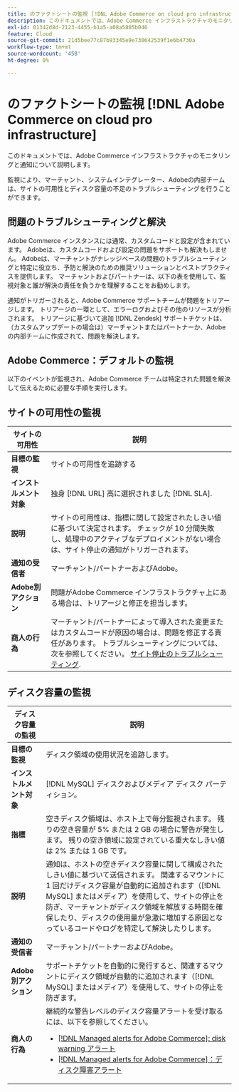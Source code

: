 ```yaml
---
title: のファクトシートの監視 [!DNL Adobe Commerce on cloud pro infrastructure]
description: このドキュメントでは、Adobe Commerce インフラストラクチャのモニタリングと通知について説明します。
exl-id: 01342d8d-2123-4455-b1a5-a08a5805b046
feature: Cloud
source-git-commit: 21d5bee77c87b93345e9e730642539f1e6b4730a
workflow-type: tm+mt
source-wordcount: '458'
ht-degree: 0%

---
```



# のファクトシートの監視 [!DNL Adobe Commerce on cloud pro infrastructure]

このドキュメントでは、Adobe Commerce インフラストラクチャのモニタリングと通知について説明します。

監視により、マーチャント、システムインテグレーター、Adobeの内部チームは、サイトの可用性とディスク容量の不足のトラブルシューティングを行うことができます。

## 問題のトラブルシューティングと解決

Adobe Commerce インスタンスには通常、カスタムコードと設定が含まれています。 Adobeは、カスタムコードおよび設定の問題をサポートも解決もしません。 Adobeは、マーチャントがナレッジベースの問題のトラブルシューティングと特定に役立ち、予防と解決のための推奨ソリューションとベストプラクティスを提供します。 マーチャントおよびパートナーは、以下の表を使用して、監視対象と誰が解決の責任を負うかを理解することをお勧めします。

通知がトリガーされると、Adobe Commerce サポートチームが問題をトリアージします。 トリアージの一環として、エラーログおよびその他のリソースが分析されます。 トリアージに基づいて追加 [!DNL Zendesk] サポートチケットは、（カスタムアップデートの場合は）マーチャントまたはパートナーか、Adobeの内部チームに作成されて、問題を解決します。

## Adobe Commerce：デフォルトの監視

以下のイベントが監視され、Adobe Commerce チームは特定された問題を解決して伝えるために必要な手順を実行します。

## サイトの可用性の監視

| サイトの可用性 | 説明 |
|------------|------------|
| **目標の監視** | サイトの可用性を追跡する |
| **インストルメント対象** | 独身 [!DNL URL] 高に選択されました [!DNL SLA]. |
| **説明** | サイトの可用性は、指標に関して設定されたしきい値に基づいて決定されます。 チェックが 10 分間失敗し、処理中のアクティブなデプロイメントがない場合は、サイト停止の通知がトリガーされます。 |
| **通知の受信者** | マーチャント/パートナーおよびAdobe。 |
| **Adobe別アクション** | 問題がAdobe Commerce インフラストラクチャ上にある場合は、トリアージと修正を担当します。 |
| **商人の行為** | マーチャント/パートナーによって導入された変更またはカスタムコードが原因の場合は、問題を修正する責任があります。 トラブルシューティングについては、次を参照してください。 [サイト停止のトラブルシューティング](https://experienceleague.adobe.com/docs/commerce-knowledge-base/kb/troubleshooting/site-down-or-unresponsive/magento-site-down-troubleshooter.html). |

## ディスク容量の監視

| ディスク容量の監視 | 説明 |
|------------|------------|
| **目標の監視** | ディスク領域の使用状況を追跡します。 |
| **インストルメント対象** | [!DNL MySQL] ディスクおよびメディア ディスク パーティション。 |
| **指標** | 空きディスク領域は、ホスト上で毎分監視されます。 残りの空き容量が 5% または 2 GB の場合に警告が発生します。 残りの空き領域に設定されている重大なしきい値は 2% または 1 GB です。 |
| **説明** | 通知は、ホストの空きディスク容量に関して構成されたしきい値に基づいて送信されます。 関連するマウントに 1 回だけディスク容量が自動的に追加されます（[!DNL MySQL] またはメディア）を使用して、サイトの停止を防ぎ、マーチャントがディスク領域を解放する時間を確保したり、ディスクの使用量が急激に増加する原因となっているコードやログを特定して解決したりします。 |
| **通知の受信者** | マーチャント/パートナーおよびAdobe。 |
| **Adobe別アクション** | サポートチケットを自動的に発行すると、関連するマウントにディスク領域が自動的に追加されます（[!DNL MySQL] またはメディア）を使用して、サイトの停止を防ぎます。 |
| **商人の行為** | 継続的な警告レベルのディスク容量アラートを受け取るには、以下を参照してください。 <ul><li>[[!DNL Managed alerts for Adobe Commerce]: disk warning アラート](https://experienceleague.adobe.com/docs/commerce-knowledge-base/kb/support-tools/managed-alerts/managed-alerts-for-magento-commerce-disk-warning-alert.html)</li><li>[[!DNL Managed alerts for Adobe Commerce]：ディスク障害アラート](https://experienceleague.adobe.com/docs/commerce-knowledge-base/kb/support-tools/managed-alerts/managed-alerts-for-magento-commerce-disk-critical-alert.html) </li></ul> |
